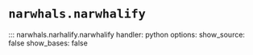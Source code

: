 # `narwhals.narwhalify`

::: narwhals.narhalify.narwhalify
    handler: python
    options:
      show_source: false
      show_bases: false

